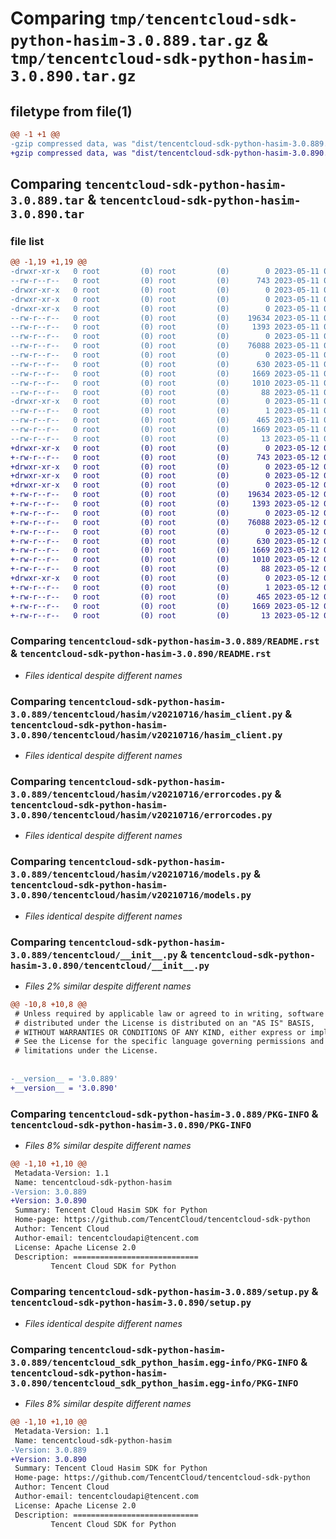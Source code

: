 # Comparing `tmp/tencentcloud-sdk-python-hasim-3.0.889.tar.gz` & `tmp/tencentcloud-sdk-python-hasim-3.0.890.tar.gz`

## filetype from file(1)

```diff
@@ -1 +1 @@
-gzip compressed data, was "dist/tencentcloud-sdk-python-hasim-3.0.889.tar", last modified: Thu May 11 02:51:26 2023, max compression
+gzip compressed data, was "dist/tencentcloud-sdk-python-hasim-3.0.890.tar", last modified: Fri May 12 02:15:26 2023, max compression
```

## Comparing `tencentcloud-sdk-python-hasim-3.0.889.tar` & `tencentcloud-sdk-python-hasim-3.0.890.tar`

### file list

```diff
@@ -1,19 +1,19 @@
-drwxr-xr-x   0 root         (0) root         (0)        0 2023-05-11 02:51:26.000000 tencentcloud-sdk-python-hasim-3.0.889/
--rw-r--r--   0 root         (0) root         (0)      743 2023-05-11 02:51:26.000000 tencentcloud-sdk-python-hasim-3.0.889/README.rst
-drwxr-xr-x   0 root         (0) root         (0)        0 2023-05-11 02:51:26.000000 tencentcloud-sdk-python-hasim-3.0.889/tencentcloud/
-drwxr-xr-x   0 root         (0) root         (0)        0 2023-05-11 02:51:26.000000 tencentcloud-sdk-python-hasim-3.0.889/tencentcloud/hasim/
-drwxr-xr-x   0 root         (0) root         (0)        0 2023-05-11 02:51:26.000000 tencentcloud-sdk-python-hasim-3.0.889/tencentcloud/hasim/v20210716/
--rw-r--r--   0 root         (0) root         (0)    19634 2023-05-11 02:51:26.000000 tencentcloud-sdk-python-hasim-3.0.889/tencentcloud/hasim/v20210716/hasim_client.py
--rw-r--r--   0 root         (0) root         (0)     1393 2023-05-11 02:51:26.000000 tencentcloud-sdk-python-hasim-3.0.889/tencentcloud/hasim/v20210716/errorcodes.py
--rw-r--r--   0 root         (0) root         (0)        0 2023-05-11 02:51:26.000000 tencentcloud-sdk-python-hasim-3.0.889/tencentcloud/hasim/v20210716/__init__.py
--rw-r--r--   0 root         (0) root         (0)    76088 2023-05-11 02:51:26.000000 tencentcloud-sdk-python-hasim-3.0.889/tencentcloud/hasim/v20210716/models.py
--rw-r--r--   0 root         (0) root         (0)        0 2023-05-11 02:51:26.000000 tencentcloud-sdk-python-hasim-3.0.889/tencentcloud/hasim/__init__.py
--rw-r--r--   0 root         (0) root         (0)      630 2023-05-11 02:51:26.000000 tencentcloud-sdk-python-hasim-3.0.889/tencentcloud/__init__.py
--rw-r--r--   0 root         (0) root         (0)     1669 2023-05-11 02:51:26.000000 tencentcloud-sdk-python-hasim-3.0.889/PKG-INFO
--rw-r--r--   0 root         (0) root         (0)     1010 2023-05-11 02:51:26.000000 tencentcloud-sdk-python-hasim-3.0.889/setup.py
--rw-r--r--   0 root         (0) root         (0)       88 2023-05-11 02:51:26.000000 tencentcloud-sdk-python-hasim-3.0.889/setup.cfg
-drwxr-xr-x   0 root         (0) root         (0)        0 2023-05-11 02:51:26.000000 tencentcloud-sdk-python-hasim-3.0.889/tencentcloud_sdk_python_hasim.egg-info/
--rw-r--r--   0 root         (0) root         (0)        1 2023-05-11 02:51:26.000000 tencentcloud-sdk-python-hasim-3.0.889/tencentcloud_sdk_python_hasim.egg-info/dependency_links.txt
--rw-r--r--   0 root         (0) root         (0)      465 2023-05-11 02:51:26.000000 tencentcloud-sdk-python-hasim-3.0.889/tencentcloud_sdk_python_hasim.egg-info/SOURCES.txt
--rw-r--r--   0 root         (0) root         (0)     1669 2023-05-11 02:51:26.000000 tencentcloud-sdk-python-hasim-3.0.889/tencentcloud_sdk_python_hasim.egg-info/PKG-INFO
--rw-r--r--   0 root         (0) root         (0)       13 2023-05-11 02:51:26.000000 tencentcloud-sdk-python-hasim-3.0.889/tencentcloud_sdk_python_hasim.egg-info/top_level.txt
+drwxr-xr-x   0 root         (0) root         (0)        0 2023-05-12 02:15:26.000000 tencentcloud-sdk-python-hasim-3.0.890/
+-rw-r--r--   0 root         (0) root         (0)      743 2023-05-12 02:15:25.000000 tencentcloud-sdk-python-hasim-3.0.890/README.rst
+drwxr-xr-x   0 root         (0) root         (0)        0 2023-05-12 02:15:26.000000 tencentcloud-sdk-python-hasim-3.0.890/tencentcloud/
+drwxr-xr-x   0 root         (0) root         (0)        0 2023-05-12 02:15:26.000000 tencentcloud-sdk-python-hasim-3.0.890/tencentcloud/hasim/
+drwxr-xr-x   0 root         (0) root         (0)        0 2023-05-12 02:15:26.000000 tencentcloud-sdk-python-hasim-3.0.890/tencentcloud/hasim/v20210716/
+-rw-r--r--   0 root         (0) root         (0)    19634 2023-05-12 02:15:25.000000 tencentcloud-sdk-python-hasim-3.0.890/tencentcloud/hasim/v20210716/hasim_client.py
+-rw-r--r--   0 root         (0) root         (0)     1393 2023-05-12 02:15:25.000000 tencentcloud-sdk-python-hasim-3.0.890/tencentcloud/hasim/v20210716/errorcodes.py
+-rw-r--r--   0 root         (0) root         (0)        0 2023-05-12 02:15:25.000000 tencentcloud-sdk-python-hasim-3.0.890/tencentcloud/hasim/v20210716/__init__.py
+-rw-r--r--   0 root         (0) root         (0)    76088 2023-05-12 02:15:25.000000 tencentcloud-sdk-python-hasim-3.0.890/tencentcloud/hasim/v20210716/models.py
+-rw-r--r--   0 root         (0) root         (0)        0 2023-05-12 02:15:25.000000 tencentcloud-sdk-python-hasim-3.0.890/tencentcloud/hasim/__init__.py
+-rw-r--r--   0 root         (0) root         (0)      630 2023-05-12 02:15:25.000000 tencentcloud-sdk-python-hasim-3.0.890/tencentcloud/__init__.py
+-rw-r--r--   0 root         (0) root         (0)     1669 2023-05-12 02:15:26.000000 tencentcloud-sdk-python-hasim-3.0.890/PKG-INFO
+-rw-r--r--   0 root         (0) root         (0)     1010 2023-05-12 02:15:25.000000 tencentcloud-sdk-python-hasim-3.0.890/setup.py
+-rw-r--r--   0 root         (0) root         (0)       88 2023-05-12 02:15:26.000000 tencentcloud-sdk-python-hasim-3.0.890/setup.cfg
+drwxr-xr-x   0 root         (0) root         (0)        0 2023-05-12 02:15:26.000000 tencentcloud-sdk-python-hasim-3.0.890/tencentcloud_sdk_python_hasim.egg-info/
+-rw-r--r--   0 root         (0) root         (0)        1 2023-05-12 02:15:26.000000 tencentcloud-sdk-python-hasim-3.0.890/tencentcloud_sdk_python_hasim.egg-info/dependency_links.txt
+-rw-r--r--   0 root         (0) root         (0)      465 2023-05-12 02:15:26.000000 tencentcloud-sdk-python-hasim-3.0.890/tencentcloud_sdk_python_hasim.egg-info/SOURCES.txt
+-rw-r--r--   0 root         (0) root         (0)     1669 2023-05-12 02:15:26.000000 tencentcloud-sdk-python-hasim-3.0.890/tencentcloud_sdk_python_hasim.egg-info/PKG-INFO
+-rw-r--r--   0 root         (0) root         (0)       13 2023-05-12 02:15:26.000000 tencentcloud-sdk-python-hasim-3.0.890/tencentcloud_sdk_python_hasim.egg-info/top_level.txt
```

### Comparing `tencentcloud-sdk-python-hasim-3.0.889/README.rst` & `tencentcloud-sdk-python-hasim-3.0.890/README.rst`

 * *Files identical despite different names*

### Comparing `tencentcloud-sdk-python-hasim-3.0.889/tencentcloud/hasim/v20210716/hasim_client.py` & `tencentcloud-sdk-python-hasim-3.0.890/tencentcloud/hasim/v20210716/hasim_client.py`

 * *Files identical despite different names*

### Comparing `tencentcloud-sdk-python-hasim-3.0.889/tencentcloud/hasim/v20210716/errorcodes.py` & `tencentcloud-sdk-python-hasim-3.0.890/tencentcloud/hasim/v20210716/errorcodes.py`

 * *Files identical despite different names*

### Comparing `tencentcloud-sdk-python-hasim-3.0.889/tencentcloud/hasim/v20210716/models.py` & `tencentcloud-sdk-python-hasim-3.0.890/tencentcloud/hasim/v20210716/models.py`

 * *Files identical despite different names*

### Comparing `tencentcloud-sdk-python-hasim-3.0.889/tencentcloud/__init__.py` & `tencentcloud-sdk-python-hasim-3.0.890/tencentcloud/__init__.py`

 * *Files 2% similar despite different names*

```diff
@@ -10,8 +10,8 @@
 # Unless required by applicable law or agreed to in writing, software
 # distributed under the License is distributed on an "AS IS" BASIS,
 # WITHOUT WARRANTIES OR CONDITIONS OF ANY KIND, either express or implied.
 # See the License for the specific language governing permissions and
 # limitations under the License.
 
 
-__version__ = '3.0.889'
+__version__ = '3.0.890'
```

### Comparing `tencentcloud-sdk-python-hasim-3.0.889/PKG-INFO` & `tencentcloud-sdk-python-hasim-3.0.890/PKG-INFO`

 * *Files 8% similar despite different names*

```diff
@@ -1,10 +1,10 @@
 Metadata-Version: 1.1
 Name: tencentcloud-sdk-python-hasim
-Version: 3.0.889
+Version: 3.0.890
 Summary: Tencent Cloud Hasim SDK for Python
 Home-page: https://github.com/TencentCloud/tencentcloud-sdk-python
 Author: Tencent Cloud
 Author-email: tencentcloudapi@tencent.com
 License: Apache License 2.0
 Description: ============================
         Tencent Cloud SDK for Python
```

### Comparing `tencentcloud-sdk-python-hasim-3.0.889/setup.py` & `tencentcloud-sdk-python-hasim-3.0.890/setup.py`

 * *Files identical despite different names*

### Comparing `tencentcloud-sdk-python-hasim-3.0.889/tencentcloud_sdk_python_hasim.egg-info/PKG-INFO` & `tencentcloud-sdk-python-hasim-3.0.890/tencentcloud_sdk_python_hasim.egg-info/PKG-INFO`

 * *Files 8% similar despite different names*

```diff
@@ -1,10 +1,10 @@
 Metadata-Version: 1.1
 Name: tencentcloud-sdk-python-hasim
-Version: 3.0.889
+Version: 3.0.890
 Summary: Tencent Cloud Hasim SDK for Python
 Home-page: https://github.com/TencentCloud/tencentcloud-sdk-python
 Author: Tencent Cloud
 Author-email: tencentcloudapi@tencent.com
 License: Apache License 2.0
 Description: ============================
         Tencent Cloud SDK for Python
```

